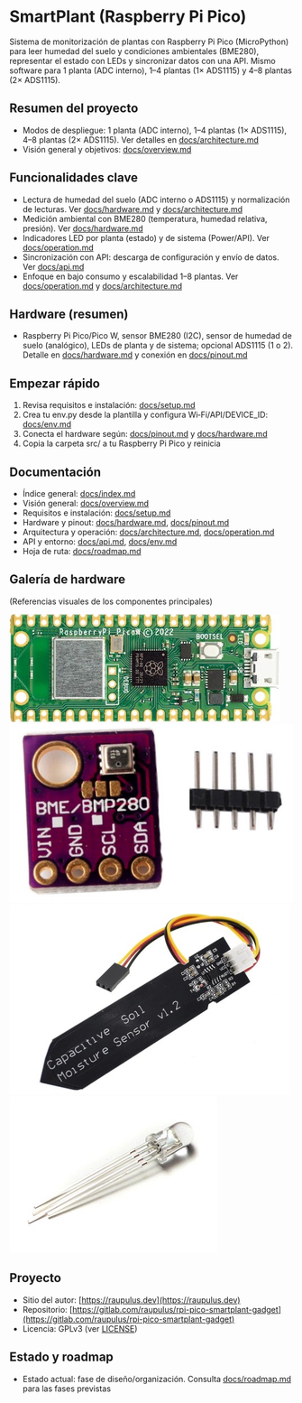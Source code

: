 # SmartPlant (Raspberry Pi Pico)

Sistema de monitorización de plantas con Raspberry Pi Pico (MicroPython) para leer humedad del suelo y condiciones ambientales (BME280), representar el estado con LEDs y sincronizar datos con una API. Mismo software para 1 planta (ADC interno), 1–4 plantas (1× ADS1115) y 4–8 plantas (2× ADS1115).

## Resumen del proyecto
- Modos de despliegue: 1 planta (ADC interno), 1–4 plantas (1× ADS1115), 4–8 plantas (2× ADS1115). Ver detalles en [docs/architecture.md](docs/architecture.md)
- Visión general y objetivos: [docs/overview.md](docs/overview.md)

## Funcionalidades clave
- Lectura de humedad del suelo (ADC interno o ADS1115) y normalización de lecturas. Ver [docs/hardware.md](docs/hardware.md) y [docs/architecture.md](docs/architecture.md)
- Medición ambiental con BME280 (temperatura, humedad relativa, presión). Ver [docs/hardware.md](docs/hardware.md)
- Indicadores LED por planta (estado) y de sistema (Power/API). Ver [docs/operation.md](docs/operation.md)
- Sincronización con API: descarga de configuración y envío de datos. Ver [docs/api.md](docs/api.md)
- Enfoque en bajo consumo y escalabilidad 1–8 plantas. Ver [docs/operation.md](docs/operation.md) y [docs/architecture.md](docs/architecture.md)

## Hardware (resumen)
- Raspberry Pi Pico/Pico W, sensor BME280 (I2C), sensor de humedad de suelo (analógico), LEDs de planta y de sistema; opcional ADS1115 (1 o 2). Detalle en [docs/hardware.md](docs/hardware.md) y conexión en [docs/pinout.md](docs/pinout.md)

## Empezar rápido
1. Revisa requisitos e instalación: [docs/setup.md](docs/setup.md)
2. Crea tu env.py desde la plantilla y configura Wi‑Fi/API/DEVICE_ID: [docs/env.md](docs/env.md)
3. Conecta el hardware según: [docs/pinout.md](docs/pinout.md) y [docs/hardware.md](docs/hardware.md)
4. Copia la carpeta src/ a tu Raspberry Pi Pico y reinicia

## Documentación
- Índice general: [docs/index.md](docs/index.md)
- Visión general: [docs/overview.md](docs/overview.md)
- Requisitos e instalación: [docs/setup.md](docs/setup.md)
- Hardware y pinout: [docs/hardware.md](docs/hardware.md), [docs/pinout.md](docs/pinout.md)
- Arquitectura y operación: [docs/architecture.md](docs/architecture.md), [docs/operation.md](docs/operation.md)
- API y entorno: [docs/api.md](docs/api.md), [docs/env.md](docs/env.md)
- Hoja de ruta: [docs/roadmap.md](docs/roadmap.md)

## Galería de hardware
(Referencias visuales de los componentes principales)

![Raspberry Pi Pico W](docs/images/hardware/rpi-pico-w.jpeg)
![Sensor BME280](docs/images/hardware/sensor-bosh-bme280-temperatura-humedad-presion.jpeg)
![Sensor de humedad de suelo](docs/images/hardware/sensor-soil-moisture.jpeg)
![LED 3 colores](docs/images/hardware/led-3-colores.jpeg)

## Proyecto
- Sitio del autor: [https://raupulus.dev](https://raupulus.dev)
- Repositorio: [https://gitlab.com/raupulus/rpi-pico-smartplant-gadget](https://gitlab.com/raupulus/rpi-pico-smartplant-gadget)
- Licencia: GPLv3 (ver [LICENSE](LICENSE))

## Estado y roadmap
- Estado actual: fase de diseño/organización. Consulta [docs/roadmap.md](docs/roadmap.md) para las fases previstas
